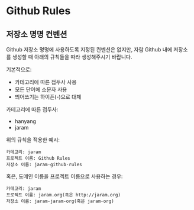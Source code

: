 # Github Rules

## 저장소 명명 컨벤션

Github 저장소 명명에 사용하도록 지정된 컨벤션은 없지만, 자람 Github 내에 저장소를 생성할 때 아래의 규칙들을 따라 생성해주시기 바랍니다.

기본적으로:

* 카테고리에 따른 접두사 사용
* 모든 단어에 소문자 사용
* 띄어쓰기는 하이픈(-)으로 대체

카테고리에 따른 접두사:

* hanyang
* jaram


위의 규칙을 적용한 예시:

```
카테고리: jaram
프로젝트 이름: Github Rules
저장소 이름: jaram-github-rules
```

혹은, 도메인 이름을 프로젝트 이름으로 사용하는 경우:

```
카테고리: jaram
프로젝트 이름: jaram.org(혹은 http://jaram.org)
저장소 이름: jaram-jaram-org(혹은 jaram-org)
```

